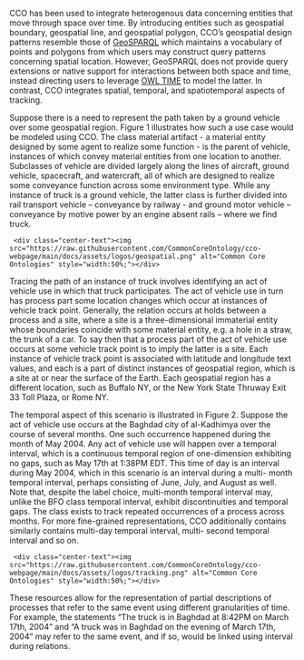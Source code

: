 <p>CCO has been used to integrate heterogenous data concerning entities that move through space over time. By introducing entities such as geospatial boundary, geospatial line, and geospatial polygon, CCO’s geospatial design patterns resemble those of <a href="https://duckduckgo.com/?q=geosparql&ia=web">GeoSPARQL</a> which maintains a vocabulary of points and polygons from which users may construct query patterns concerning spatial location. However, GeoSPARQL does not provide query extensions or native support for interactions between both space and time, instead directing users to leverage <a href="https://www.w3.org/TR/owl-time/">OWL TIME</a> to model the latter. In contrast, CCO integrates spatial, temporal, and spatiotemporal aspects of tracking.</p>

<p>Suppose there is a need to represent the path taken by a ground vehicle over some geospatial region. Figure 1 illustrates how such a use case would be modeled using CCO. The class material artifact - a material entity designed by some agent to realize some function - is the parent of vehicle, instances of which convey material entities from one location to another. Subclasses of vehicle are divided largely along the lines of aircraft, ground vehicle, spacecraft, and watercraft, all of which are designed to realize some conveyance function across some environment type. While any instance of truck is a ground vehicle, the latter class is further divided into rail transport vehicle – conveyance by railway - and ground motor vehicle – conveyance by motive power by an engine absent rails – where we find truck.</p>

     <div class="center-text"><img src="https://raw.githubusercontent.com/CommonCoreOntology/cco-webpage/main/docs/assets/logos/geospatial.png" alt="Common Core Ontologies" style="width:50%;"></div>

<p>Tracing the path of an instance of truck involves identifying an act of vehicle use in which that truck participates. The act of vehicle use in turn has process part some location changes which occur at instances of vehicle track point. Generally, the relation occurs at holds between a process and a site, where a site is a three-dimensional immaterial entity whose boundaries coincide with some material entity, e.g. a hole in a straw, the trunk of a car. To say then that a process part of the act of vehicle use occurs at some vehicle track point is to imply the latter is a site. Each instance of vehicle track point is associated with latitude and longitude text values, and each is a part of distinct instances of geospatial region, which is a site at or near the surface of the Earth. Each geospatial region has a different location, such as Buffalo NY, or the New York State Thruway Exit 33 Toll Plaza, or Rome NY.</p>

<p>The temporal aspect of this scenario is illustrated in Figure 2. Suppose the act of vehicle use occurs at the Baghdad city of al-Kadhimya over the course of several months. One such occurrence happened during the month of May 2004. Any act of vehicle use will happen over a temporal interval, which is a continuous temporal region of one-dimension exhibiting no gaps, such as May 17th at 1:38PM EDT. This time of day is an interval during May 2004, which in this scenario is an interval during a multi- month temporal interval, perhaps consisting of June, July, and August as well. Note that, despite the label choice, multi-month temporal interval may, unlike the BFO class temporal interval, exhibit discontinuities and temporal gaps. The class exists to track repeated occurrences of a process across months. For more fine-grained representations, CCO additionally contains similarly contains multi-day temporal interval, multi- second temporal interval and so on.</p>

     <div class="center-text"><img src="https://raw.githubusercontent.com/CommonCoreOntology/cco-webpage/main/docs/assets/logos/tracking.png" alt="Common Core Ontologies" style="width:50%;"></div>

<p>These resources allow for the representation of partial descriptions of processes that refer to the same event using different granularities of time. For example, the statements “The truck is in Baghdad at 8:42PM on March 17th, 2004” and “A truck was in Baghdad on the evening of March 17th, 2004” may refer to the same event, and if so, would be linked using interval during relations.</p>